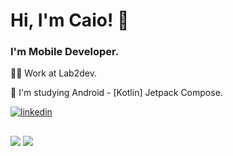 
# Hi, I'm Caio! 👋

### I'm Mobile Developer.

👩‍💻 Work at Lab2dev.

🧠 I'm studying Android - [Kotlin] Jetpack Compose.

[![linkedin](https://img.shields.io/badge/linkedin-0A66C2?style=for-the-badge&logo=linkedin&logoColor=white)](https://www.linkedin.com/in/caio-marinho-melo-b7921920b/)

## 
<img src="https://github-readme-stats.vercel.app/api/top-langs/?username=Caio2M&theme=vue-dark&show_icons=true&hide_border=true&layout=compact">

<img src="https://skillicons.dev/icons?i=git,html,css,javascript,typescript,react,androidstudio,nodejs" />

